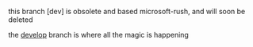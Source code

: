this branch [dev] is obsolete and based microsoft-rush, and will soon be deleted

the [develop](https://github.com/noahehall/nodeproto/tree/develop) branch is where all the magic is happening
